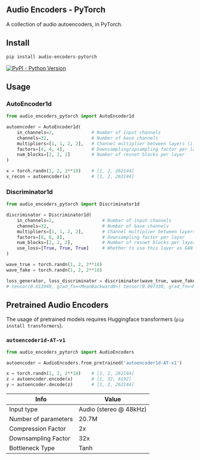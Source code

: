 ## Audio Encoders - PyTorch

A collection of audio autoencoders, in PyTorch.

## Install

```bash
pip install audio-encoders-pytorch
```

[![PyPI - Python Version](https://img.shields.io/pypi/v/audio-encoders-pytorch?style=flat&colorA=black&colorB=black)](https://pypi.org/project/audio-encoders-pytorch/)


## Usage

### AutoEncoder1d
```py
from audio_encoders_pytorch import AutoEncoder1d

autoencoder = AutoEncoder1d(
    in_channels=2,              # Number of input channels
    channels=32,                # Number of base channels
    multipliers=[1, 1, 2, 2],   # Channel multiplier between layers (i.e. channels * multiplier[i] -> channels * multiplier[i+1])
    factors=[4, 4, 4],          # Downsampling/upsampling factor per layer
    num_blocks=[2, 2, 2]        # Number of resnet blocks per layer
)

x = torch.randn(1, 2, 2**18)    # [1, 2, 262144]
x_recon = autoencoder(x)        # [1, 2, 262144]
```

### Discriminator1d
```py
from audio_encoders_pytorch import Discriminator1d

discriminator = Discriminator1d(
    in_channels=2,                  # Number of input channels
    channels=32,                    # Number of base channels
    multipliers=[1, 1, 2, 2],       # Channel multiplier between layers (i.e. channels * multiplier[i] -> channels * multiplier[i+1])
    factors=[8, 8, 8],              # Downsampling factor per layer
    num_blocks=[2, 2, 2],           # Number of resnet blocks per layer
    use_loss=[True, True, True]     # Whether to use this layer as GAN loss
)

wave_true = torch.randn(1, 2, 2**18)
wave_fake = torch.randn(1, 2, 2**18)

loss_generator, loss_discriminator = discriminator(wave_true, wave_fake)
# tensor(0.613949, grad_fn=<MeanBackward0>) tensor(0.097330, grad_fn=<MeanBackward0>)
```

## Pretrained Audio Encoders
The usage of pretrained models requires Huggingface transformers (`pip install transformers`).

### `autoencoder1d-AT-v1`
```py
from audio_encoders_pytorch import AudioEncoders

autoencoder = AudioEncoders.from_pretrained('autoencoder1d-AT-v1')

x = torch.randn(1, 2, 2**18)    # [1, 2, 262144]
z = autoencoder.encode(x)       # [1, 32, 8192]
y = autoencoder.decode(z)       # [1, 2, 262144]
```

| Info  | Value |
| ------------- | ------------- |
| Input type | Audio (stereo @ 48kHz) |
| Number of parameters  | 20.7M  |
| Compression Factor | 2x |
| Downsampling Factor | 32x |
| Bottleneck Type | Tanh |
